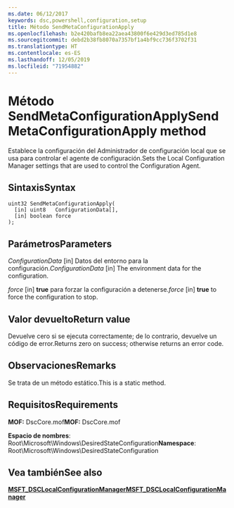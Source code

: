 ```yaml
---
ms.date: 06/12/2017
keywords: dsc,powershell,configuration,setup
title: Método SendMetaConfigurationApply
ms.openlocfilehash: b2e420bafb8ea22aea43800f6e429d3ed785d1e8
ms.sourcegitcommit: debd2b38fb8070a7357bf1a4bf9cc736f3702f31
ms.translationtype: HT
ms.contentlocale: es-ES
ms.lasthandoff: 12/05/2019
ms.locfileid: "71954882"
---
```

# <a name="sendmetaconfigurationapply-method"></a><span data-ttu-id="5c336-103">Método SendMetaConfigurationApply</span><span class="sxs-lookup"><span data-stu-id="5c336-103">SendMetaConfigurationApply method</span></span>

<span data-ttu-id="5c336-104">Establece la configuración del Administrador de configuración local que se usa para controlar el agente de configuración.</span><span class="sxs-lookup"><span data-stu-id="5c336-104">Sets the Local Configuration Manager settings that are used to control the Configuration Agent.</span></span>

## <a name="syntax"></a><span data-ttu-id="5c336-105">Sintaxis</span><span class="sxs-lookup"><span data-stu-id="5c336-105">Syntax</span></span>

```mof
uint32 SendMetaConfigurationApply(
  [in] uint8   ConfigurationData[],
  [in] boolean force
);
```

## <a name="parameters"></a><span data-ttu-id="5c336-106">Parámetros</span><span class="sxs-lookup"><span data-stu-id="5c336-106">Parameters</span></span>

<span data-ttu-id="5c336-107">*ConfigurationData* \[in\] Datos del entorno para la configuración.</span><span class="sxs-lookup"><span data-stu-id="5c336-107">*ConfigurationData* \[in\] The environment data for the configuration.</span></span>

<span data-ttu-id="5c336-108">*force* \[in\] **true** para forzar la configuración a detenerse.</span><span class="sxs-lookup"><span data-stu-id="5c336-108">*force* \[in\] **true** to force the configuration to stop.</span></span>

## <a name="return-value"></a><span data-ttu-id="5c336-109">Valor devuelto</span><span class="sxs-lookup"><span data-stu-id="5c336-109">Return value</span></span>

<span data-ttu-id="5c336-110">Devuelve cero si se ejecuta correctamente; de lo contrario, devuelve un código de error.</span><span class="sxs-lookup"><span data-stu-id="5c336-110">Returns zero on success; otherwise returns an error code.</span></span>

## <a name="remarks"></a><span data-ttu-id="5c336-111">Observaciones</span><span class="sxs-lookup"><span data-stu-id="5c336-111">Remarks</span></span>

<span data-ttu-id="5c336-112">Se trata de un método estático.</span><span class="sxs-lookup"><span data-stu-id="5c336-112">This is a static method.</span></span>

## <a name="requirements"></a><span data-ttu-id="5c336-113">Requisitos</span><span class="sxs-lookup"><span data-stu-id="5c336-113">Requirements</span></span>

<span data-ttu-id="5c336-114">**MOF:** DscCore.mof</span><span class="sxs-lookup"><span data-stu-id="5c336-114">**MOF:** DscCore.mof</span></span>

<span data-ttu-id="5c336-115">**Espacio de nombres**: Root\Microsoft\Windows\DesiredStateConfiguration</span><span class="sxs-lookup"><span data-stu-id="5c336-115">**Namespace**: Root\Microsoft\Windows\DesiredStateConfiguration</span></span>

## <a name="see-also"></a><span data-ttu-id="5c336-116">Vea también</span><span class="sxs-lookup"><span data-stu-id="5c336-116">See also</span></span>

[<span data-ttu-id="5c336-117">**MSFT_DSCLocalConfigurationManager**</span><span class="sxs-lookup"><span data-stu-id="5c336-117">**MSFT_DSCLocalConfigurationManager**</span></span>](msft-dsclocalconfigurationmanager.md)
